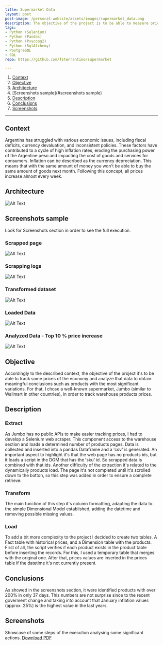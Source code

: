 ```yaml
---
title: Supermarket Data
layout: post
post-image: /personal-website/assets/images/supermarket_data.png
description: The objective of the project is to be able to measure prices variations of supermarket products.
tags:
- Python (Selenium)
- Python (Pandas)
- Python (Psycopg2)
- Python (SqlAlchemy)
- PostgreSQL
- SQL
repo: https://github.com/fsterrantino/supermarket

---
```


1. [Context](#context)
1. [Objective](#objective)
1. [Architecture](#architecture)
1. [Screenshots sample](#screenshots sample)
1. [Description](#description)
1. [Conclusions](#conclusions)
1. [Screenshots](#screenshots)

---

## Context
Argentina has struggled with various economic issues, including fiscal deficits, currency devaluation, and inconsistent policies. These factors have contributed to a cycle of high inflation rates, eroding the purchasing power of the Argentine peso and impacting the cost of goods and services for consumers.
Inflation can be described as the currency depreciation. This means that with the same amount of money you won't be able to buy the same amount of goods next month. Following this concept, all prices increase almost every week.

## Architecture
![Alt Text](/personal-website/assets/images/supermarket_project/architecture.png)

## Screenshots sample
Look for Screenshots section in order to see the full execution.
### Scrapped page
![Alt Text](/personal-website/assets/images/stocsupermarket_projectks_data/Screenshots/screenshot_1.jpg)
### Scrapping logs
![Alt Text](/personal-website/assets/images/supermarket_project/Screenshots/screenshot_2.jpg)
### Transformed dataset
![Alt Text](/personal-website/assets/images/supermarket_project/Screenshots/screenshot_3.jpg)
### Loaded Data
![Alt Text](/personal-website/assets/images/supermarket_project/Screenshots/screenshot_4.jpg)
### Analyzed Data - Top 10 % price increase
![Alt Text](/personal-website/assets/images/supermarket_project/Screenshots/screenshot_5.jpg)

## Objective
Accordingly to the described context, the objective of the project it's to be able to track some prices of the economy and analyze that data to obtain meaningful conclusions such as products with the most significant variations. For that, I chose a well-known supermarket, Jumbo (similar to Wallmart in other countries), in order to track warehouse products prices.

## Description
### Extract
As Jumbo has no public APIs to make easier tracking prices, I had to develop a Selenium web scraper. This component access to the warehouse section and loads a determined number of products pages. Data is collected and inserted into a pandas Dataframe and a 'csv' is generated.
An important aspect to highlight it's that the web page has no products ids, but it loads a script in the DOM that has the 'sku' id. So scrapped data is combined with that ids.
Another difficulty of the extraction it's related to the dynamically products load. The page it's not completed until it's scrolled down to the botton, so this step was added in order to ensure a complete retrieve.
### Transform
The main function of this step it's column formatting, adapting the data to the simple Dimensional Model established, adding the datetime and removing possible missing values.
### Load
To add a bit more complexity to the project I decided to create two tables. A Fact table with historical prices, and a Dimension table with the products.
First of all, the script verifies if each product exists in the product table before inserting the records. For this, I used a temporary table that merges with the original one.
After that, prices values are inserted in the prices table if the datetime it's not currently present.

## Conclusions
As showed in the screenshots section, it were identified products with over 200% in only 37 days. This numbers are not surprise since to the recent goverment change and taking into account that January inflation values (approx. 25%) is the highest value in the last years.

## Screenshots
Showcase of some steps of the execution analysing some significant actions.
[Download PDF](/personal-website/assets/images/supermarket_project/Screenshots/Screenshots.pdf)